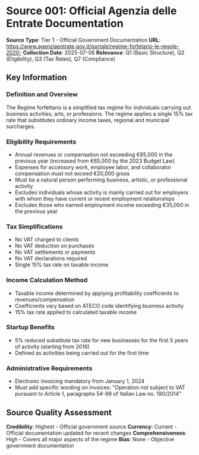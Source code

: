 # Source 001: Official Agenzia delle Entrate Documentation

**Source Type**: Tier 1 - Official Government Documentation
**URL**: https://www.agenziaentrate.gov.it/portale/regime-forfetario-le-regole-2020-
**Collection Date**: 2025-07-06
**Relevance**: Q1 (Basic Structure), Q2 (Eligibility), Q3 (Tax Rates), Q7 (Compliance)

## Key Information

### Definition and Overview
The Regime forfettario is a simplified tax regime for individuals carrying out business activities, arts, or professions. The regime applies a single 15% tax rate that substitutes ordinary income taxes, regional and municipal surcharges.

### Eligibility Requirements
- Annual revenues or compensation not exceeding €85,000 in the previous year (increased from €65,000 by the 2023 Budget Law)
- Expenses for accessory work, employee labor, and collaborator compensation must not exceed €20,000 gross
- Must be a natural person performing business, artistic, or professional activity
- Excludes individuals whose activity is mainly carried out for employers with whom they have current or recent employment relationships
- Excludes those who earned employment income exceeding €35,000 in the previous year

### Tax Simplifications
- No VAT charged to clients
- No VAT deduction on purchases
- No VAT settlements or payments
- No VAT declarations required
- Single 15% tax rate on taxable income

### Income Calculation Method
- Taxable income determined by applying profitability coefficients to revenues/compensation
- Coefficients vary based on ATECO code identifying business activity
- 15% tax rate applied to calculated taxable income

### Startup Benefits
- 5% reduced substitute tax rate for new businesses for the first 5 years of activity (starting from 2016)
- Defined as activities being carried out for the first time

### Administrative Requirements
- Electronic invoicing mandatory from January 1, 2024
- Must add specific wording on invoices: "Operation not subject to VAT pursuant to Article 1, paragraphs 54-89 of Italian Law no. 190/2014"

## Source Quality Assessment
**Credibility**: Highest - Official government source
**Currency**: Current - Official documentation updated for recent changes
**Comprehensiveness**: High - Covers all major aspects of the regime
**Bias**: None - Objective government documentation